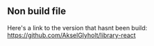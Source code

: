 ## Non build file
Here's a link to the version that hasnt been build:
https://github.com/AkselGlyholt/library-react
